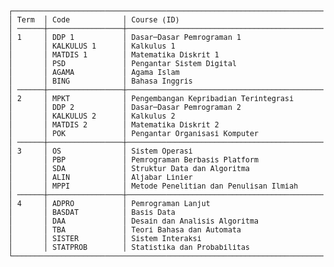 <picture>
  <source media="(prefers-color-scheme: dark)" srcset="https://github.com/aldenluthfi/kuliahluthfi/assets/83630284/95665b5b-6759-4950-b511-fa70a5a78ad8">
  <source media="(prefers-color-scheme: light)" srcset="https://github.com/aldenluthfi/kuliahluthfi/assets/83630284/d4e75bfc-a53f-43ce-b483-04ff40f6062d">
  <img>
</picture>
<br>
<sup>
<pre>
┌───────────────────────────────────────────────────────────────────────────────────────────────────────────────────────────────┐
│ Term  │ Code            │ Course (ID)                                 │ Course (EN)                                 │ Credits │
│ ──────┼─────────────────┼─────────────────────────────────────────────┼─────────────────────────────────────────────┼──────── │
│ 1     │ DDP 1           │ Dasar─Dasar Pemrograman 1                   │ Programming Foundations 1                   │ 4       │
│       │ KALKULUS 1      │ Kalkulus 1                                  │ Calculus 1                                  │ 3       │
│       │ MATDIS 1        │ Matematika Diskrit 1                        │ Disrete Mathematics 1                       │ 3       │
│       │ PSD             │ Pengantar Sistem Digital                    │ Introduction to Digital Systems             │ 3       │
│       │ AGAMA           │ Agama Islam                                 │ -                                           │ 2       │
│       │ BING            │ Bahasa Inggris                              │ -                                           │ 2       │
│ ──────┼─────────────────┼─────────────────────────────────────────────┼─────────────────────────────────────────────┼──────── │
│ 2     │ MPKT            │ Pengembangan Kepribadian Terintegrasi       │ -                                           │ 5       │
│       │ DDP 2           │ Dasar─Dasar Pemrograman 2                   │ Programming Foundations 2                   │ 4       │
│       │ KALKULUS 2      │ Kalkulus 2                                  │ Calculus 2                                  │ 3       │
│       │ MATDIS 2        │ Matematika Diskrit 2                        │ Disrete Mathematics 2                       │ 3       │
│       │ POK             │ Pengantar Organisasi Komputer               │ Introduction to Computer Organization       │ 3       │
│ ──────┼─────────────────┼─────────────────────────────────────────────┼─────────────────────────────────────────────┼──────── │
│ 3     │ OS              │ Sistem Operasi                              │ Operating Systems                           │ 4       │
│       │ PBP             │ Pemrograman Berbasis Platform               │ Platform─based Development                  │ 4       │
│       │ SDA             │ Struktur Data dan Algoritma                 │ Data Structures and Algorithms              │ 4       │
│       │ ALIN            │ Aljabar Linier                              │ Linear Algebra                              │ 3       │
│       │ MPPI            │ Metode Penelitian dan Penulisan Ilmiah      │ Scientific Writing and Research Methodology │ 3       │
│ ──────┼─────────────────┼─────────────────────────────────────────────┼─────────────────────────────────────────────┼──────── │
│ 4     │ ADPRO           │ Pemrograman Lanjut                          │ Advanced Programming                        │ 4       │
│       │ BASDAT          │ Basis Data                                  │ Databases                                   │ 4       │
│       │ DAA             │ Desain dan Analisis Algoritma               │ Algorithms Design and Analysis              │ 4       │
│       │ TBA             │ Teori Bahasa dan Automata                   │ Language Theory and Automata                │ 4       │
│       │ SISTER          │ Sistem Interaksi                            │ System Interaction                          │ 3       │
│       │ STATPROB        │ Statistika dan Probabilitas                 │ Statistics and Probability                  │ 3       │
└───────────────────────────────────────────────────────────────────────────────────────────────────────────────────────────────┘
</pre>
</sup>



